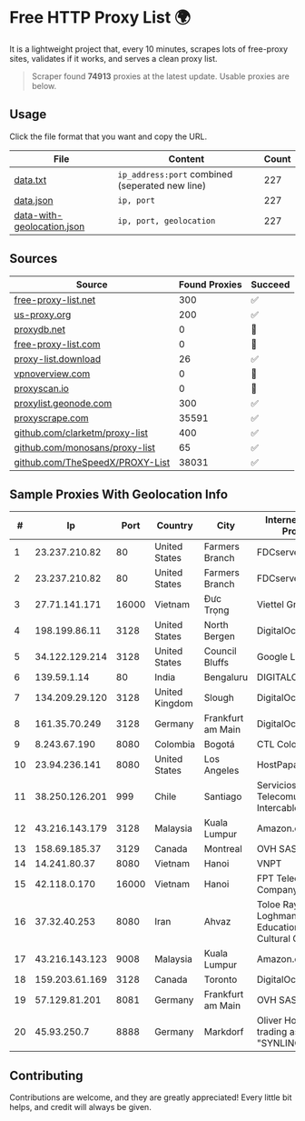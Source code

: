 
# Free HTTP Proxy List 🌍

It is a lightweight project that, every 10 minutes, scrapes lots of free-proxy sites, validates if it works, and serves a clean proxy list.


> Scraper found **74913** proxies at the latest update. Usable proxies are below.

## Usage

Click the file format that you want and copy the URL.


|File|Content|Count|
|----|-------|-----|
|[data.txt](https://raw.githubusercontent.com/themiralay/Proxy-List-World/master/data.txt)|`ip_address:port` combined (seperated new line)|227|
|[data.json](https://raw.githubusercontent.com/themiralay/Proxy-List-World/master/data.json)|`ip, port`|227|
|[data-with-geolocation.json](https://raw.githubusercontent.com/themiralay/Proxy-List-World/master/data-with-geolocation.json)|`ip, port, geolocation`|227|

## Sources

|Source|Found Proxies|Succeed|
|------|-------------|-------|
|[free-proxy-list.net](https://free-proxy-list.net)|300|✅|
|[us-proxy.org](https://www.us-proxy.org)|200|✅|
|[proxydb.net](http://proxydb.net)|0|🚫|
|[free-proxy-list.com](https://free-proxy-list.com/?page=&port=&type%5B%5D=http&type%5B%5D=https&up_time=0&search=Search)|0|🚫|
|[proxy-list.download](https://www.proxy-list.download/HTTP)|26|✅|
|[vpnoverview.com](https://vpnoverview.com/privacy/anonymous-browsing/free-proxy-servers)|0|🚫|
|[proxyscan.io](https://www.proxyscan.io)|0|🚫|
|[proxylist.geonode.com](https://proxylist.geonode.com/api/proxy-list?limit=300&page=1&sort_by=lastChecked&sort_type=desc&protocols=http,https)|300|✅|
|[proxyscrape.com](https://api.proxyscrape.com/v2/?request=displayproxies&protocol=http&timeout=10000&country=all&ssl=all&anonymity=all)|35591|✅|
|[github.com/clarketm/proxy-list](https://raw.githubusercontent.com/clarketm/proxy-list/master/proxy-list-raw.txt)|400|✅|
|[github.com/monosans/proxy-list](https://raw.githubusercontent.com/monosans/proxy-list/main/proxies/http.txt)|65|✅|
|[github.com/TheSpeedX/PROXY-List](https://raw.githubusercontent.com/TheSpeedX/PROXY-List/master/http.txt)|38031|✅|


## Sample Proxies With Geolocation Info

|#|Ip|Port|Country|City|Internet Service Provider|
|-|--|----|-------|----|-------------------------|
|1|23.237.210.82|80|United States|Farmers Branch|FDCservers.net|
|2|23.237.210.82|80|United States|Farmers Branch|FDCservers.net|
|3|27.71.141.171|16000|Vietnam|Đưc Trọng|Viettel Group|
|4|198.199.86.11|3128|United States|North Bergen|DigitalOcean, LLC|
|5|34.122.129.214|3128|United States|Council Bluffs|Google LLC|
|6|139.59.1.14|80|India|Bengaluru|DIGITALOCEAN|
|7|134.209.29.120|3128|United Kingdom|Slough|DigitalOcean, LLC|
|8|161.35.70.249|3128|Germany|Frankfurt am Main|DigitalOcean, LLC|
|9|8.243.67.190|8080|Colombia|Bogotá|CTL Colombia|
|10|23.94.236.141|8080|United States|Los Angeles|HostPapa|
|11|38.250.126.201|999|Chile|Santiago|Servicios De Telecomunicaciones Intercable Ltda.|
|12|43.216.143.179|3128|Malaysia|Kuala Lumpur|Amazon.com, Inc.|
|13|158.69.185.37|3129|Canada|Montreal|OVH SAS|
|14|14.241.80.37|8080|Vietnam|Hanoi|VNPT|
|15|42.118.0.170|16000|Vietnam|Hanoi|FPT Telecom Company|
|16|37.32.40.253|8080|Iran|Ahvaz|Toloe Rayaneh Loghman Educational and Cultural Co.|
|17|43.216.143.123|9008|Malaysia|Kuala Lumpur|Amazon.com, Inc.|
|18|159.203.61.169|3128|Canada|Toronto|DigitalOcean, LLC|
|19|57.129.81.201|8081|Germany|Frankfurt am Main|OVH SAS|
|20|45.93.250.7|8888|Germany|Markdorf|Oliver Horscht is trading as "SYNLINQ"|



## Contributing

Contributions are welcome, and they are greatly appreciated! Every
little bit helps, and credit will always be given.

